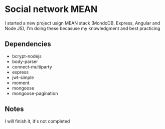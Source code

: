 # Social network MEAN
I started a new project usign MEAN stack (MondoDB, Express, Angular and Node JS), I'm doing these becasuse my knowledgment and best practicing

## Dependencies
* bcrypt-nodejs
* body-parser
* connect-multiparty
* express
* jwt-simple
* moment
* mongoose
* mongoose-pagination

##  Notes
I will finish it, it's not completed
